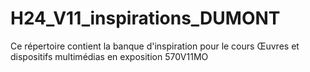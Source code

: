 # H24_V11_inspirations_DUMONT
Ce répertoire contient la banque d'inspiration pour le cours Œuvres et dispositifs multimédias en exposition 570V11MO
